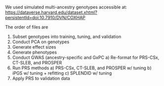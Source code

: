 We used simulated multi-ancestry genotypes accessible at: https://dataverse.harvard.edu/dataset.xhtml?persistentId=doi:10.7910/DVN/COXHAP

The order of files are
1) Subset genotypes into training, tuning, and validation
2) Conduct PCA on genotypes
3) Generate effect sizes
4) Generate phenotypes
5) Conduct GWAS (ancestry-specific and GxPC
   a) Re-format for PRS-CSx, CT-SLEB, and PROSPER
6) Run PRS methods
   a) PRS-CSx, CT-SLEB, and PROSPER w/ tuning
   b) iPGS w/ tuning + refitting
   c) SPLENDID w/ tuning
7) Apply PRS to validation data
